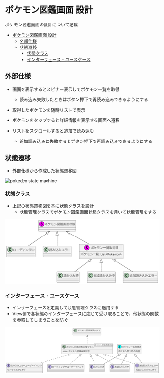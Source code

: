 # ポケモン図鑑画面 設計

ポケモン図鑑画面の設計について記載

- [ポケモン図鑑画面 設計](#ポケモン図鑑画面-設計)
  - [外部仕様](#外部仕様)
  - [状態遷移](#状態遷移)
    - [状態クラス](#状態クラス)
    - [インターフェース・ユースケース](#インターフェースユースケース)

## 外部仕様

- 画面を表示するとスピナー表示してポケモン一覧を取得
  - 読み込み失敗したときはボタン押下で再読み込みできるようにする

- 取得したポケモンを随時リストで表示

- ポケモンをタップすると詳細情報を表示する画面へ遷移

- リストをスクロールすると追加で読み込む
  - 追加読み込みに失敗するとボタン押下で再読み込みできるようにする

## 状態遷移

- 外部仕様から作成した状態遷移図

![pokedex state machine](images/state_machine.png)

### 状態クラス
- 上記の状態遷移図を基に状態クラスを設計
  - 状態管理クラスでポケモン図鑑画面状態クラスを用いて状態管理をする

![state class](images/state_class.png)

### インターフェース・ユースケース
- インターフェースを定義して状態管理クラスに適用する
- View側で各状態のインターフェースに応じて受け取ることで、他状態の関数を参照してしまうことを防ぐ

![pokedex usecase](images/pokedex_usecase.png)